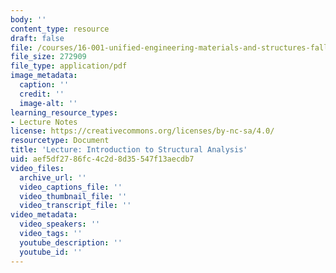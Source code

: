 ```yaml
---
body: ''
content_type: resource
draft: false
file: /courses/16-001-unified-engineering-materials-and-structures-fall-2021/mit16_001_f21_lec03.pdf
file_size: 272909
file_type: application/pdf
image_metadata:
  caption: ''
  credit: ''
  image-alt: ''
learning_resource_types:
- Lecture Notes
license: https://creativecommons.org/licenses/by-nc-sa/4.0/
resourcetype: Document
title: 'Lecture: Introduction to Structural Analysis'
uid: aef5df27-86fc-4c2d-8d35-547f13aecdb7
video_files:
  archive_url: ''
  video_captions_file: ''
  video_thumbnail_file: ''
  video_transcript_file: ''
video_metadata:
  video_speakers: ''
  video_tags: ''
  youtube_description: ''
  youtube_id: ''
---
```


